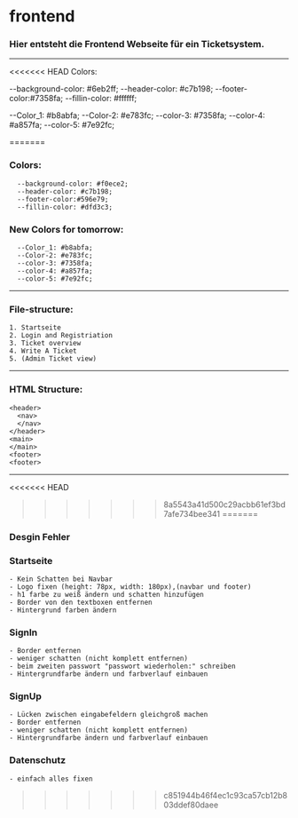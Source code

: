 # frontend
### Hier entsteht die Frontend Webseite für ein Ticketsystem.
--------------------------------------------------------
<<<<<<< HEAD
Colors:

  --background-color: #6eb2ff;
  --header-color: #c7b198;
  --footer-color:#7358fa;
  --fillin-color: #ffffff;

  
  --Color_1: #b8abfa;
  --Color-2: #e783fc;
  --color-3: #7358fa;
  --color-4: #a857fa;
  --color-5: #7e92fc;


=======
### Colors:
```
  --background-color: #f0ece2;
  --header-color: #c7b198;
  --footer-color:#596e79;
  --fillin-color: #dfd3c3;
```
### New Colors for tomorrow:
```
  --Color_1: #b8abfa;
  --Color-2: #e783fc;
  --color-3: #7358fa;
  --color-4: #a857fa;
  --color-5: #7e92fc;
```


--------------------------------------------------------
### File-structure:
```
1. Startseite
2. Login and Registriation
3. Ticket overview
4. Write A Ticket
5. (Admin Ticket view)
```
--------------------------------------------------------
### HTML Structure:
```
<header>
  <nav>
  </nav>
</header>
<main>
</main>
<footer>
<footer> 
```
--------------------------------------------------
<<<<<<< HEAD
>>>>>>> 8a5543a41d500c29acbb61ef3bd7afe734bee341
=======
### Desgin Fehler 

### Startseite
```
- Kein Schatten bei Navbar
- Logo fixen (height: 78px, width: 180px),(navbar und footer)
- h1 farbe zu weiß ändern und schatten hinzufügen
- Border von den textboxen entfernen
- Hintergrund farben ändern
```
### SignIn
```
- Border entfernen
- weniger schatten (nicht komplett entfernen)
- beim zweiten passwort "passwort wiederholen:" schreiben
- Hintergrundfarbe ändern und farbverlauf einbauen
```
### SignUp
```
- Lücken zwischen eingabefeldern gleichgroß machen
- Border entfernen
- weniger schatten (nicht komplett entfernen)
- Hintergrundfarbe ändern und farbverlauf einbauen
```
### Datenschutz
```
- einfach alles fixen
```

>>>>>>> c851944b46f4ec1c93ca57cb12b803ddef80daee
